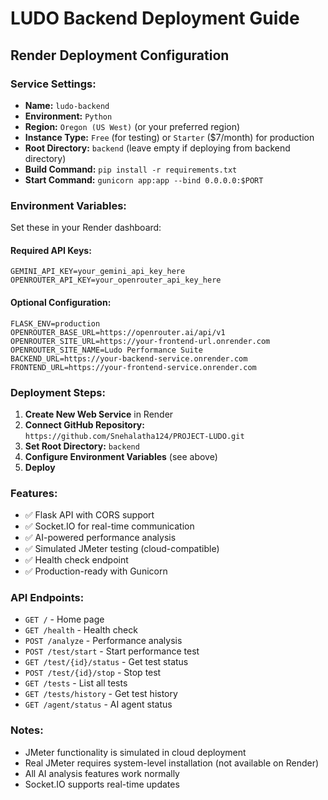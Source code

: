 # LUDO Backend Deployment Guide

## Render Deployment Configuration

### Service Settings:
- **Name:** `ludo-backend`
- **Environment:** `Python`
- **Region:** `Oregon (US West)` (or your preferred region)
- **Instance Type:** `Free` (for testing) or `Starter` ($7/month) for production
- **Root Directory:** `backend` (leave empty if deploying from backend directory)
- **Build Command:** `pip install -r requirements.txt`
- **Start Command:** `gunicorn app:app --bind 0.0.0.0:$PORT`

### Environment Variables:
Set these in your Render dashboard:

#### Required API Keys:
```
GEMINI_API_KEY=your_gemini_api_key_here
OPENROUTER_API_KEY=your_openrouter_api_key_here
```

#### Optional Configuration:
```
FLASK_ENV=production
OPENROUTER_BASE_URL=https://openrouter.ai/api/v1
OPENROUTER_SITE_URL=https://your-frontend-url.onrender.com
OPENROUTER_SITE_NAME=Ludo Performance Suite
BACKEND_URL=https://your-backend-service.onrender.com
FRONTEND_URL=https://your-frontend-service.onrender.com
```

### Deployment Steps:

1. **Create New Web Service** in Render
2. **Connect GitHub Repository:** `https://github.com/Snehalatha124/PROJECT-LUDO.git`
3. **Set Root Directory:** `backend`
4. **Configure Environment Variables** (see above)
5. **Deploy**

### Features:
- ✅ Flask API with CORS support
- ✅ Socket.IO for real-time communication
- ✅ AI-powered performance analysis
- ✅ Simulated JMeter testing (cloud-compatible)
- ✅ Health check endpoint
- ✅ Production-ready with Gunicorn

### API Endpoints:
- `GET /` - Home page
- `GET /health` - Health check
- `POST /analyze` - Performance analysis
- `POST /test/start` - Start performance test
- `GET /test/{id}/status` - Get test status
- `POST /test/{id}/stop` - Stop test
- `GET /tests` - List all tests
- `GET /tests/history` - Get test history
- `GET /agent/status` - AI agent status

### Notes:
- JMeter functionality is simulated in cloud deployment
- Real JMeter requires system-level installation (not available on Render)
- All AI analysis features work normally
- Socket.IO supports real-time updates
